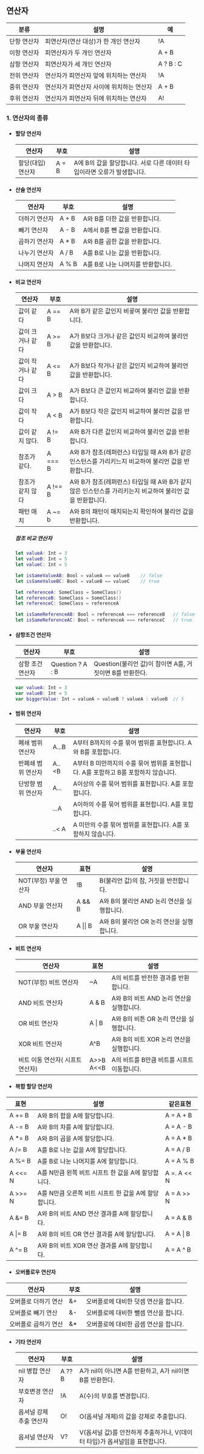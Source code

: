 ## 연산자

| 분류        | 설명                                     | 예        |
| ----------- | ---------------------------------------- | --------- |
| 단항 연산자 | 피연산자(연산 대상)가 한 개인 연산자     | !A        |
| 이항 연산자 | 피연산자가 두 개인 연산자                | A + B     |
| 삼항 연산자 | 피연산자가 세 개인 연산자                | A ? B : C |
| 전위 연산자 | 연산자가 피연산자 앞에 위치하는 연산자   | !A        |
| 중위 연산자 | 연산자가 피연산자 사이에 위치하는 연산자 | A + B     |
| 후위 연산자 | 연산자가 피연산자 뒤에 위치하는 연산자   | A!        |



### 1. 연산자의 종류

- #### 할당 연산자

  | 연산자            | 부호  | 설명                                                         |
  | ----------------- | ----- | ------------------------------------------------------------ |
  | 할당(대입) 연산자 | A = B | A에 B의 값을 할당합니다. 서로 다른 데이터 타입이라면 오류가 발생합니다. |

- #### 산술 연산자

  | 연산자        | 부호  | 설명                              |
  | ------------- | ----- | --------------------------------- |
  | 더하기 연산자 | A + B | A와 B를 더한 값을 반환합니다.     |
  | 빼기 연산자   | A - B | A에서 B를 뺀 값을 반환합니다.     |
  | 곱하기 연산자 | A * B | A와 B를 곱한 값을 반환합니다.     |
  | 나누기 연산자 | A / B | A를 B로 나눈 값을 반환합니다.     |
  | 나머지 연산자 | A % B | A를 B로 나눈 나머지를 반환합니다. |

- #### 비교 연산자

  | 연산자           | 부호    | 설명                                                         |
  | ---------------- | ------- | ------------------------------------------------------------ |
  | 값이 같다        | A == B  | A와 B가 같은 값인지 비굫여 불리언 값을 반환합니다.           |
  | 값이 크거나 같다 | A >= B  | A가 B보다 크거나 같은 값인지 비교하여 불리언 값을 반환합니다. |
  | 값이 작거나 같다 | A <= B  | A가 B보다 작거나 같은 값인지 비교하여 불리언 값을 반환합니다. |
  | 값이 크다        | A > B   | A가 B보다 큰 값인지 비교하여 불리언 값을 반환합니다.         |
  | 값이 작다        | A < B   | A가 B보다 작은 값인지 비교하여 불리언 값을 반환합니다.       |
  | 값이 같지 않다.  | A != B  | A와 B가 다른 값인지 비교하여 불리언 값을 반환합니다.         |
  | 참조가 같다.     | A === B | A와 B가 참조(레퍼런스) 타입일 때 A와 B가 같은 인스턴스를 가리키느지 비교하여 불리언 값을 반환합니다. |
  | 참조가 같지 않다 | A !== B | A와 B가 참조(레퍼런스) 타입일 때 A와 B가 같지 않은 인스턴스를 가리키는지 비교하여 불리언 값을 반환합니다. |
  | 패턴 매치        | A ~= b  | A와 B의 패턴이 매치되는지 확인하여 불리언 값을 반환합니다.   |

  ##### 참조 비교 연산자

  ```swift
  let valueA: Int = 3
  let valueB: Int = 5
  let valueC: Int = 5
  
  let isSameValueAB: Bool = valueA == valueB	// false
  let isSameValueBC: Bool = valueB == valueC	// true
  
  let referenceA: SomeClass = SomeClass()
  let referenceB: SomeClass = SomeClass()
  let referenceC: SomeClass = referenceA
  
  let isSameReferenceAB: Bool = referenceA === referenceB	// false
  let isSameReferenceAC: Bool = referenceA === referenceC	// true
  ```

  

- #### 삼항조건 연산자

  | 연산자           | 부호             | 설명                                                     |
  | ---------------- | ---------------- | -------------------------------------------------------- |
  | 삼항 조건 연산자 | Question ? A : B | Question(불리언 값)이 참이면 A를, 거짓이면 B를 반환한다. |

  ```swift
  var valueA: Int = 3
  var valueB: Int = 5
  var biggerValue: Int = valueA > valueB ? valueA : valueB	// 5
  ```

  

- #### 범위 연산자

  | 연산자             | 부호  | 설명                                                         |
  | ------------------ | ----- | ------------------------------------------------------------ |
  | 폐쇄 범위 연산자   | A...B | A부터 B까지의 수를 묶어 범위를 표현합니다. A와 B를 포함합니다. |
  | 반폐쇄 범위 연산자 | A..<B | A부터 B 미만까지의 수를 묶어 범위를 표현합니다. A를 포함하고 B를 포함하지 않습니다. |
  | 단방향 범위 연산자 | A...  | A이상의 수를 묶어 범위를 표현합니다. A를 포함합니다.         |
  |                    | ...A  | A이하의 수를 묶어 범위를 표현합니다. A를 포합합니다.         |
  |                    | ..< A | A 미만의 수를 묶어 범위를 표현합니다. A를 포함하지 않습니다. |

- #### 부울 연산자

  | 연산자                | 표현     | 설명                                       |
  | --------------------- | -------- | ------------------------------------------ |
  | NOT(부정) 부울 연산자 | !B       | B(불리언 값)의 참, 거짓을 반전합니다.      |
  | AND 부울 연산자       | A && B   | A와 B의 불리언 AND 논리 연산을 실행합니다. |
  | OR 부울 연산자        | A \|\| B | A와 B의 불리언 OR 논리 연산을 실행합니다.  |

- #### 비트 연산자

  | 연산자                           | 표현           | 설명                                       |
  | -------------------------------- | -------------- | ------------------------------------------ |
  | NOT(부정) 비트 연산자            | ~A             | A의 비트를 반전한 결과를 반환합니다.       |
  | AND 비트 연산자                  | A & B          | A와 B의 비트 AND 논리 연산을 실행합니다.   |
  | OR 비트 연산자                   | A \| B         | A와 B의 비튼 OR 논리 연산을 실행합니다.    |
  | XOR 비트 연산자                  | A^B            | A와 B의 비트 XOR 논리 연산을 실행합니다.   |
  | 비트 이동 연산자( 시프트 연산자) | A>>B<br />A<<B | A의 비트를 B만큼 비트를 시프트 이동합니다. |

- #### 복합 할당 연산자

| 표현    | 설명                                                 | 같은표현    |
| ------- | ---------------------------------------------------- | ----------- |
| A += B  | A와 B의 합을 A에 할당합니다.                         | A = A + B   |
| A -= B  | A와 B의 차를 A에 할당합니다.                         | A = A - B   |
| A *= B  | A와 B의 곱을 A에 할당합니다.                         | A = A * B   |
| A /= B  | A를 B로 나눈 값을 A에 할당합니다.                    | A = A / B   |
| A %= B  | A를 B로 나눈 나머지를 A에 할당합니다.                | A = A % B   |
| A <<= N | A를 N만큼 왼쪽 비트 시프트 한 값을 A에 할당합니다.   | A =. A << N |
| A >>= N | A를 N만큼 오른쪽 비트 시프트 한 값을 A에 할당합니다. | A = A >> N  |
| A &= B  | A와 B의 비트 AND 연산 결과를 A에 할당합니다.         | A = A & B   |
| A \|= B | A와 B의 비트 OR 연산 결과를 A에 할당합니다.          | A = A \| B  |
| A ^= B  | A와 B의 비트 XOR 연산 결과를 A에 할당합니다.         | A = A ^ B   |



- #### 오버플로우 연산자

| 연산자               | 부호 | 설명                                  |
| -------------------- | ---- | ------------------------------------- |
| 오버플로 더하기 연산 | &+   | 오버플로에 대비한 덧셈 연산을 합니다. |
| 오버플로 빼기 연산   | &-   | 오버플로에 대비한 뺄셈 연산을 합니다. |
| 오버플로 곱하기 연산 | &*   | 오버플로에 대비한 곱셈 연산을 합니다. |



- #### 기타 연산자

  | 연산자                  | 부호   | 설명                                                         |
  | ----------------------- | ------ | ------------------------------------------------------------ |
  | nil 병합 연산자         | A ?? B | A가 nil이 아니면 A를 반환하고, A가 nil이면 B를 반환한다.     |
  | 부호변경 연산자         | !A     | A(수)의 부호를 변경합니다.                                   |
  | 옵셔널 강제 추출 연산자 | O!     | O(옵셔널 개체)의 값을 강제로 추출합니다.                     |
  | 옵셔널 연산자           | V?     | V(옵셔널 값)를 안전하게 추출하거나, V(데이터 타입)가 옵셔널임을 표현합니다. |

  